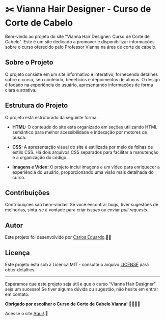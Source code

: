 # ✂️ Vianna Hair Designer - Curso de Corte de Cabelo

Bem-vindo ao projeto do site "Vianna Hair Designer: Curso de Corte de Cabelo". Este é um site dedicado a promover e disponibilizar informações sobre o curso oferecido pelo Professor Vianna na área de corte de cabelo.

## Sobre o Projeto

O projeto consiste em um site informativo e interativo, fornecendo detalhes sobre o curso, seu conteúdo, benefícios e depoimentos de alunos. O design é focado na experiência do usuário, apresentando informações de forma clara e atrativa.

## Estrutura do Projeto

O projeto está estruturado da seguinte forma:

- **HTML:** O conteúdo do site está organizado em seções utilizando HTML semântico para melhor acessibilidade e indexação por motores de busca.

- **CSS:** A apresentação visual do site é estilizada por meio de folhas de estilo CSS. Há dois arquivos CSS separados para facilitar a manutenção e a organização do código.

- **Imagens e Vídeo:** O projeto inclui imagens e um vídeo para enriquecer a experiência do usuário, proporcionando uma visão mais detalhada do curso.

## Contribuições

Contribuições são bem-vindas! Se você encontrar bugs, tiver sugestões de melhorias, sinta-se à vontade para criar *issues* ou enviar *pull requests*.

## Autor

Este projeto foi desenvolvido por [Carlos Eduardo](https://github.com/CarlosEduts).👨‍💻

## Licença

Este projeto está sob a Licença MIT - consulte o arquivo [LICENSE](LICENSE) para obter detalhes.

---

Esperamos que este projeto seja útil e que o curso "Vianna Hair Designer" seja um sucesso! Se tiver alguma dúvida ou sugestão, não hesite em entrar em contato.

**Obrigado por escolher o Curso de Corte de Cabelo Vianna!** 💇‍♂️💇‍♀️



Acesse o site [Aqui!](https://carloseduts.github.io/Vianna-Hair-Designer-Curso-Corte/).🚀